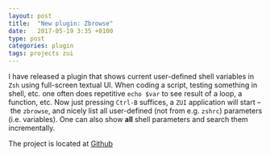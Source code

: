 ```yaml
---
layout: post
title:  "New plugin: Zbrowse"
date:   2017-05-19 3:35 +0100
type: post
categories: plugin
tags: projects zui
---
```


I have released a plugin that shows current user-defined shell variables in `Zsh` using full-screen
textual UI. When coding
a script, testing something in shell, etc. one often does repetitive `echo $var` to see result
of a loop, a function, etc. Now just pressing `Ctrl-B` suffices, a `ZUI` application will start
– the `zbrowse`, and nicely list all user-defined (not from e.g. `zshrc`) parameters (i.e.
variables). One can also show **all** shell parameters and search them incrementally.

The project is located at [Github](https://github.com/zdharma/zbrowse)
